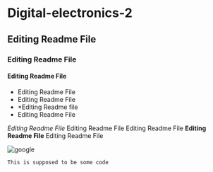 # Digital-electronics-2
## Editing Readme File
### Editing Readme File
#### Editing Readme File

* Editing Readme File
* Editing Readme File
* *Editing Readme file
* Editing Readme File 

*Editing Readme File* Editing Readme File Editing Readme File **Editing Readme File** Editing Readme File


![google](https://www.google.cz/)

```bash
This is supposed to be some code
```
